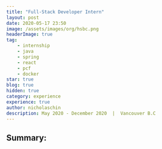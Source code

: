 ```yaml
---
title: "Full-Stack Developer Intern" 
layout: post 
date: 2020-05-17 23:50
image: /assets/images/org/hsbc.png
headerImage: true
tag: 
    - internship 
    - java 
    - spring
    - react
    - pcf
    - docker
star: true
blog: true
hidden: true
category: experience 
experience: true
author: nicholaschin
description: May 2020 - December 2020  |  Vancouver B.C 
--- 
```


## Summary: 

<!-- Intro -->

<!-- Verified Me -->

<!-- Credit Card Checks -->

<!-- Background Checks  -->